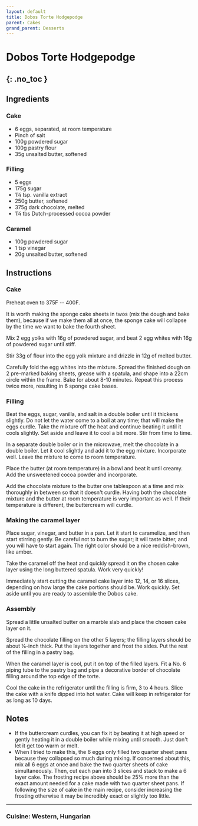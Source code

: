 ```yaml
---
layout: default
title: Dobos Torte Hodgepodge
parent: Cakes
grand_parent: Desserts
---
```


# Dobos Torte Hodgepodge
{: .no_toc }
---

## Ingredients

### Cake
<ul>
	<li>6 eggs, separated, at room temperature</li>
	<li>Pinch of salt</li>
	<li>100g powdered sugar</li>
	<li>100g pastry flour </li>
	<li>35g unsalted butter, softened</li>
</ul>

### Filling
<ul>
	<li>5 eggs</li>
	<li>175g sugar</li>
	<li>1¼ tsp. vanilla extract</li>
	<li>250g butter, softened</li>
	<li>375g dark chocolate, melted</li>
	<li>1¼ tbs Dutch-processed cocoa powder</li>
</ul>

### Caramel
<ul>
	<li>100g powdered sugar</li>
	<li>1 tsp vinegar</li>
	<li>20g unsalted butter, softened</li>
</ul>

## Instructions

### Cake
Preheat oven to 375F -- 400F.

It is worth making the sponge cake sheets in twos (mix the dough and bake them), because if we make them all at once, the sponge cake will collapse by the time we want to bake the fourth sheet.

Mix 2 egg yolks with 16g of powdered sugar, and beat 2 egg whites with 16g of powdered sugar until stiff.

Stir 33g of flour into the egg yolk mixture and drizzle in 12g of melted butter.

Carefully fold the egg whites into the mixture. Spread the finished dough on 2 pre-marked baking sheets, grease with a spatula, and shape into a 22cm circle within the frame. Bake for about 8-10 minutes. Repeat this process twice more, resulting in 6 sponge cake bases.

### Filling
Beat the eggs, sugar, vanilla, and salt in a double boiler until it thickens slightly. Do not let the water come to a boil at any time; that will make the eggs curdle. Take the mixture off the heat and continue beating it until it cools slightly. Set aside and leave it to cool a bit more. Stir from time to time.

In a separate double boiler or in the microwave, melt the chocolate in a double boiler. Let it cool slightly and add it to the egg mixture. Incorporate well. Leave the mixture to come to room temperature.

Place the butter (at room temperature) in a bowl and beat it until creamy. Add the unsweetened cocoa powder and incorporate.

Add the chocolate mixture to the butter one tablespoon at a time and mix thoroughly in between so that it doesn't curdle. Having both the chocolate mixture and the butter at room temperature is very important as well. If their temperature is different, the buttercream will curdle.

### Making the caramel layer
Place sugar, vinegar, and butter in a pan. Let it start to caramelize, and then start stirring gently. Be careful not to burn the sugar; it will taste bitter, and you will have to start again. The right color should be a nice reddish-brown, like amber.

Take the caramel off the heat and quickly spread it on the chosen cake layer using the long buttered spatula. Work very quickly!

Immediately start cutting the caramel cake layer into 12, 14, or 16 slices, depending on how large the cake portions should be. Work quickly. Set aside until you are ready to assemble the Dobos cake.

### Assembly
Spread a little unsalted butter on a marble slab and place the chosen cake layer on it. 

Spread the chocolate filling on the other 5 layers; the filling layers should be about ⅛-inch thick. Put the layers together and frost the sides. Put the rest of the filling in a pastry bag. 

When the caramel layer is cool, put it on top of the filled layers. Fit a No. 6 piping tube to the pastry bag and pipe a decorative border of chocolate filling around the top edge of the torte. 

Cool the cake in the refrigerator until the filling is firm, 3 to 4 hours. Slice the cake with a knife dipped into hot water. Cake will keep in refrigerator for as long as 10 days.

## Notes
<ul>
	<li>If the buttercream curdles, you can fix it by beating it at high speed or gently heating it in a double boiler while mixing until smooth. Just don't let it get too warm or melt. </li>
	<li>When I tried to make this, the 6 eggs only filled two quarter sheet pans because they collapsed so much during mixing. If concerned about this, mix all 6 eggs at once and bake the two quarter sheets of cake simultaneously. Then, cut each pan into 3 slices and stack to make a 6 layer cake. The frosting recipe above should be 25% more than the exact amount needed for a cake made with two quarter sheet pans. If following the size of cake in the main recipe, consider increasing the frosting otherwise it may be incredibly exact or slightly too little.</li>
</ul>

--- 

### Cuisine: Western, Hungarian
